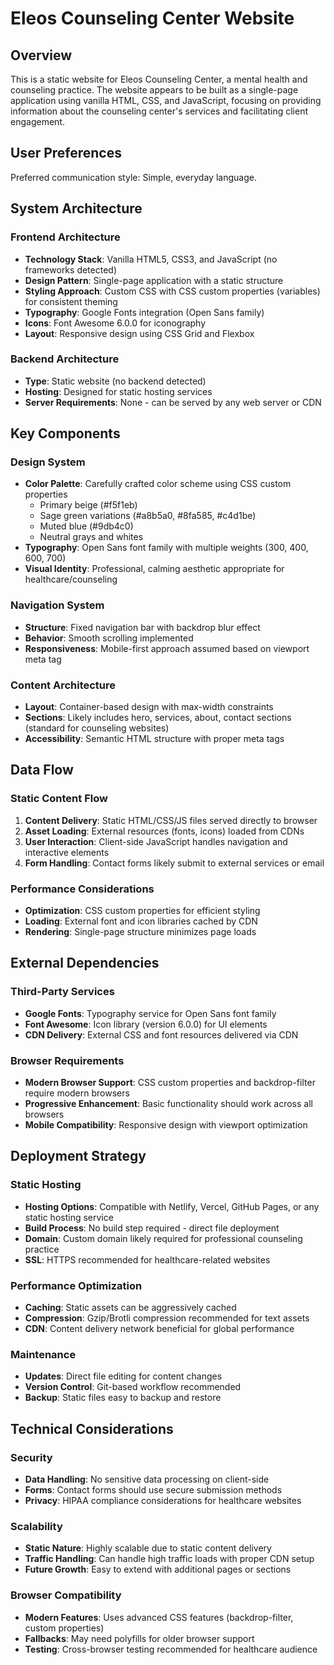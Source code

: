 # Eleos Counseling Center Website

## Overview

This is a static website for Eleos Counseling Center, a mental health and counseling practice. The website appears to be built as a single-page application using vanilla HTML, CSS, and JavaScript, focusing on providing information about the counseling center's services and facilitating client engagement.

## User Preferences

Preferred communication style: Simple, everyday language.

## System Architecture

### Frontend Architecture
- **Technology Stack**: Vanilla HTML5, CSS3, and JavaScript (no frameworks detected)
- **Design Pattern**: Single-page application with a static structure
- **Styling Approach**: Custom CSS with CSS custom properties (variables) for consistent theming
- **Typography**: Google Fonts integration (Open Sans family)
- **Icons**: Font Awesome 6.0.0 for iconography
- **Layout**: Responsive design using CSS Grid and Flexbox

### Backend Architecture
- **Type**: Static website (no backend detected)
- **Hosting**: Designed for static hosting services
- **Server Requirements**: None - can be served by any web server or CDN

## Key Components

### Design System
- **Color Palette**: Carefully crafted color scheme using CSS custom properties
  - Primary beige (#f5f1eb)
  - Sage green variations (#a8b5a0, #8fa585, #c4d1be)
  - Muted blue (#9db4c0)
  - Neutral grays and whites
- **Typography**: Open Sans font family with multiple weights (300, 400, 600, 700)
- **Visual Identity**: Professional, calming aesthetic appropriate for healthcare/counseling

### Navigation System
- **Structure**: Fixed navigation bar with backdrop blur effect
- **Behavior**: Smooth scrolling implemented
- **Responsiveness**: Mobile-first approach assumed based on viewport meta tag

### Content Architecture
- **Layout**: Container-based design with max-width constraints
- **Sections**: Likely includes hero, services, about, contact sections (standard for counseling websites)
- **Accessibility**: Semantic HTML structure with proper meta tags

## Data Flow

### Static Content Flow
1. **Content Delivery**: Static HTML/CSS/JS files served directly to browser
2. **Asset Loading**: External resources (fonts, icons) loaded from CDNs
3. **User Interaction**: Client-side JavaScript handles navigation and interactive elements
4. **Form Handling**: Contact forms likely submit to external services or email

### Performance Considerations
- **Optimization**: CSS custom properties for efficient styling
- **Loading**: External font and icon libraries cached by CDN
- **Rendering**: Single-page structure minimizes page loads

## External Dependencies

### Third-Party Services
- **Google Fonts**: Typography service for Open Sans font family
- **Font Awesome**: Icon library (version 6.0.0) for UI elements
- **CDN Delivery**: External CSS and font resources delivered via CDN

### Browser Requirements
- **Modern Browser Support**: CSS custom properties and backdrop-filter require modern browsers
- **Progressive Enhancement**: Basic functionality should work across all browsers
- **Mobile Compatibility**: Responsive design with viewport optimization

## Deployment Strategy

### Static Hosting
- **Hosting Options**: Compatible with Netlify, Vercel, GitHub Pages, or any static hosting service
- **Build Process**: No build step required - direct file deployment
- **Domain**: Custom domain likely required for professional counseling practice
- **SSL**: HTTPS recommended for healthcare-related websites

### Performance Optimization
- **Caching**: Static assets can be aggressively cached
- **Compression**: Gzip/Brotli compression recommended for text assets
- **CDN**: Content delivery network beneficial for global performance

### Maintenance
- **Updates**: Direct file editing for content changes
- **Version Control**: Git-based workflow recommended
- **Backup**: Static files easy to backup and restore

## Technical Considerations

### Security
- **Data Handling**: No sensitive data processing on client-side
- **Forms**: Contact forms should use secure submission methods
- **Privacy**: HIPAA compliance considerations for healthcare websites

### Scalability
- **Static Nature**: Highly scalable due to static content delivery
- **Traffic Handling**: Can handle high traffic loads with proper CDN setup
- **Future Growth**: Easy to extend with additional pages or sections

### Browser Compatibility
- **Modern Features**: Uses advanced CSS features (backdrop-filter, custom properties)
- **Fallbacks**: May need polyfills for older browser support
- **Testing**: Cross-browser testing recommended for healthcare audience